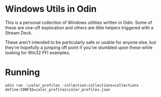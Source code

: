 # Windows Utils in Odin

This is a personal collection of Windows utilities written in Odin.
Some of these are one-off exploration and others are little helpers
triggered with a Stream Deck.

These aren't intended to be particularly safe or usable for anyone else, but
they're hopefully a jumping off point if you've stumbled upon these while looking
for Win32 FFI examples.

# Running

```shell
odin run .\color_profiles -collection:collections=collections -define:CONFIG=color_profiles\color_profiles.json
```
